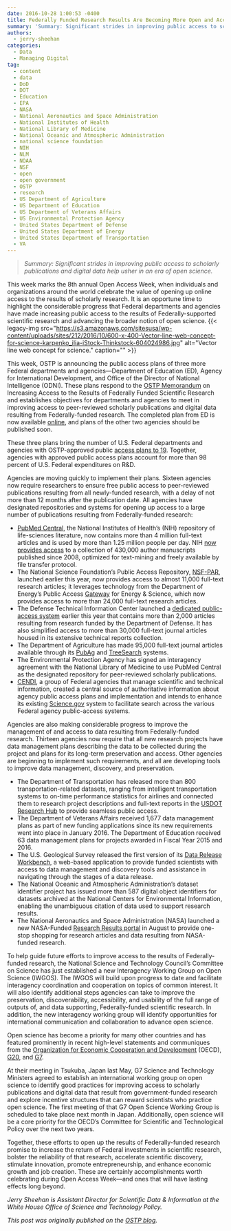 ```yaml
---
date: 2016-10-28 1:00:53 -0400
title: Federally Funded Research Results Are Becoming More Open and Accessible
summary: 'Summary: Significant strides in improving public access to scholarly publications and digital data help usher in an era of open science. This week marks the 8th annual Open Access Week, when individuals and organizations around the world celebrate the value of opening up online access to the results of scholarly research. It is an opportune'
authors:
  - jerry-sheehan
categories:
  - Data
  - Managing Digital
tag:
  - content
  - data
  - DoD
  - DOT
  - Education
  - EPA
  - NASA
  - National Aeronautics and Space Administration
  - National Institutes of Health
  - National Library of Medicine
  - National Oceanic and Atmospheric Administration
  - national science foundation
  - NIH
  - NLM
  - NOAA
  - NSF
  - open
  - open government
  - OSTP
  - research
  - US Department of Agriculture
  - US Department of Education
  - US Department of Veterans Affairs
  - US Environmental Protection Agency
  - United States Department of Defense
  - United States Department of Energy
  - United States Department of Transportation
  - VA
---
```


> _Summary: Significant strides in improving public access to scholarly publications and digital data help usher in an era of open science._

This week marks the 8th annual Open Access Week, when individuals and organizations around the world celebrate the value of opening up online access to the results of scholarly research. It is an opportune time to highlight the considerable progress that Federal departments and agencies have made increasing public access to the results of Federally-supported scientific research and advancing the broader notion of open science. {{< legacy-img src="https://s3.amazonaws.com/sitesusa/wp-content/uploads/sites/212/2016/10/600-x-400-Vector-line-web-concept-for-science-karpenko_ilia-iStock-Thinkstock-604024986.jpg" alt="Vector line web concept for science." caption="" >}} 

This week, OSTP is announcing the public access plans of three more Federal departments and agencies—Department of Education (ED), Agency for International Development, and Office of the Director of National Intelligence (ODNI). These plans respond to the <a href="https://www.whitehouse.gov/sites/default/files/microsites/ostp/ostp_public_access_memo_2013.pdf" target="_blank">OSTP Memorandum</a> on Increasing Access to the Results of Federally Funded Scientific Research and establishes objectives for departments and agencies to meet in improving access to peer-reviewed scholarly publications and digital data resulting from Federally-funded research. The completed plan from ED is now available <a href="https://ies.ed.gov/funding/pdf/EDPlanPolicyDevelopmentGuidanceforPublicAccess.pdf" target="_blank">online</a>, and plans of the other two agencies should be published soon.

These three plans bring the number of U.S. Federal departments and agencies with OSTP-approved public <a href="https://cendi.gov/projects/Public_Access_Plans_US_Fed_Agencies.html" target="_blank">access plans to 19</a>. Together, agencies with approved public access plans account for more than 98 percent of U.S. Federal expenditures on R&D.

Agencies are moving quickly to implement their plans. Sixteen agencies now require researchers to ensure free public access to peer-reviewed publications resulting from all newly-funded research, with a delay of not more than 12 months after the publication date. All agencies have designated repositories and systems for opening up access to a large number of publications resulting from Federally-funded research:

  * <a href="https://www.ncbi.nlm.nih.gov/pmc/" target="_blank">PubMed Central</a>, the National Institutes of Health’s (NIH) repository of life-sciences literature, now contains more than 4 million full-text articles and is used by more than 1.25 million people per day. NIH <a href="http://www.ncbi.nlm.nih.gov/pmc/about/mscollection/" target="_blank">now provides access</a> to a collection of 430,000 author manuscripts published since 2008, optimized for text-mining and freely available by file transfer protocol.
  * The National Science Foundation’s Public Access Repository, <a href="http://par.nsf.gov/" target="_blank">NSF-PAR</a>, launched earlier this year, now provides access to almost 11,000 full-text research articles; it leverages technology from the Department of Energy’s Public Access <a href="http://www.osti.gov/pages/" target="_blank">Gateway</a> for Energy & Science, which now provides access to more than 24,000 full-text research articles.
  * The Defense Technical Information Center launched a <a href="http://www.dtic.mil/dtic/search/tr/journal.html" target="_blank">dedicated public-access system</a> earlier this year that contains more than 2,000 articles resulting from research funded by the Department of Defense. It has also simplified access to more than 30,000 full-text journal articles housed in its extensive technical reports collection.
  * The Department of Agriculture has made 95,000 full-text journal articles available through its <a href="https://pubag.nal.usda.gov/pubag/home.xhtml" target="_blank">PubAg</a> and <a href="http://www.treesearch.fs.fed.us/" target="_blank">TreeSearch</a> systems.
  * The Environmental Protection Agency has signed an interagency agreement with the National Library of Medicine to use PubMed Central as the designated repository for peer-reviewed scholarly publications.
  * <a href="https://cendi.gov/" target="_blank">CENDI</a>, a group of Federal agencies that manage scientific and technical information, created a central source of authoritative information about agency public access plans and implementation and intends to enhance its existing <a href="http://www.science.gov/" target="_blank">Science.gov</a> system to facilitate search across the various Federal agency public-access systems.

Agencies are also making considerable progress to improve the management of and access to data resulting from Federally-funded research. Thirteen agencies now require that all new research projects have data management plans describing the data to be collected during the project and plans for its long-term preservation and access. Other agencies are beginning to implement such requirements, and all are developing tools to improve data management, discovery, and preservation.

  * The Department of Transportation has released more than 800 transportation-related datasets, ranging from intelligent transportation systems to on-time performance statistics for airlines and connected them to research project descriptions and full-text reports in the <a href="http://ntlsearch.bts.gov/researchhub/index.do" target="_blank">USDOT Research Hub</a>‎  to provide seamless public access.
  * The Department of Veterans Affairs received 1,677 data management plans as part of new funding applications since its new requirements went into place in January 2016. The Department of Education received 63 data management plans for projects awarded in Fiscal Year 2015 and 2016.
  * The U.S. Geological Survey released the first version of its <a href="https://data.usgs.gov/datarelease/pages/login" target="_blank">Data Release Workbench</a>, a web-based application to provide funded scientists with access to data management and discovery tools and assistance in navigating through the stages of a data release.
  * The National Oceanic and Atmospheric Administration’s dataset identifier project has issued more than 587 digital object identifiers for datasets archived at the National Centers for Environmental Information, enabling the unambiguous citation of data used to support research results.
  * The National Aeronautics and Space Administration (NASA) launched a new NASA-Funded <a href="http://www.nasa.gov/open/researchaccess" target="_blank">Research Results portal</a> in August to provide one-stop shopping for research articles and data resulting from NASA-funded research.

To help guide future efforts to improve access to the results of Federally-funded research, the National Science and Technology Council’s Committee on Science has just established a new Interagency Working Group on Open Science (IWGOS). The IWGOS will build upon progress to date and facilitate interagency coordination and cooperation on topics of common interest. It will also identify additional steps agencies can take to improve the preservation, discoverability, accessibility, and usability of the full range of outputs of, and data supporting, Federally-funded scientific research. In addition, the new interagency working group will identify opportunities for international communication and collaboration to advance open science.

Open science has become a priority for many other countries and has featured prominently in recent high-level statements and communiques from the <a href="http://www.oecd.org/sti/daejeon-declaration-2015.htm" target="_blank">Organization for Economic Cooperation and Development</a> (OECD), <a href="http://www.g20.org/English/Dynamic/201609/t20160906_3396.html" target="_blank">G20</a>, and <a href="http://www8.cao.go.jp/cstp/kokusaiteki/g7_2016/20160517communique.pdf" target="_blank">G7</a>.

At their meeting in Tsukuba, Japan last May, G7 Science and Technology Ministers agreed to establish an international working group on open science to identify good practices for improving access to scholarly publications and digital data that result from government-funded research and explore incentive structures that can reward scientists who practice open science. The first meeting of that G7 Open Science Working Group is scheduled to take place next month in Japan. Additionally, open science will be a core priority for the OECD’s Committee for Scientific and Technological Policy over the next two years.

Together, these efforts to open up the results of Federally-funded research promise to increase the return of Federal investments in scientific research, bolster the reliability of that research, accelerate scientific discovery, stimulate innovation, promote entrepreneurship, and enhance economic growth and job creation. These are certainly accomplishments worth celebrating during Open Access Week—and ones that will have lasting effects long beyond.

 

_Jerry Sheehan is Assistant Director for Scientific Data & Information at the White House Office of Science and Technology Policy._

_This post was originally published on the [OSTP blog](https://www.whitehouse.gov/administration/eop/ostp/blog)._